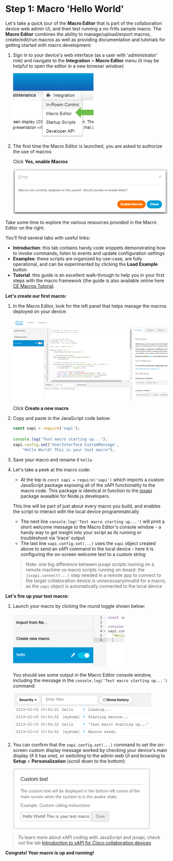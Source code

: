 # Step 1: Macro 'Hello World'

Let's take a quick tour of the **Macro Editor** that is part of the collaboration device web admin UI, and then test running a no-frills sample macro.  The **Macro Editor** combines the ability to manage/upload/export macros, create/edit/run macros as well as providing documentation and tutorials for getting started with macro development:

1. Sign in to your device's web interface (as a user with 'administrator' role) and navigate to the **Integration** > **Macro Editor** menu (it may be helpful to open the editor in a new browser window)

    ![Macro editor](assets/images/step2-macro-editor.png)

2. The first time the Macro Editor is launched, you are asked to authorize the use of macros

    Click **Yes, enable Macros**

    ![Enable Macros](assets/images/step2-enable-macros.png)

Take some time to explore the various resources provided in the Macro Editor on the right.

You’ll find several tabs with useful links:

- **Introduction**: this tab contains handy code snippets demonstrating how to invoke commands, listen to events and update configuration settings
- **Examples**: these scripts are organized by use-case, are fully operational, and can be experimented by clicking the **Load Example** button
- **Tutorial**: this guide is an excellent walk-through to help you in your first steps with the macro framework (the guide is also available online here [CE Macros Tutorial](https://github.com/ObjectIsAdvantag/xapi-samples/blob/master/macros/pdf/macro-tutorial.pdf).

**Let's create our first macro:**

1. In the Macro Editor, look for the left panel that helps manage the macros deployed on your device:

    ![Macros Dashboard](assets/images/step2-macro-dashboard.png)

    Click **Create a new macro**

1. Copy and paste in the JavaScript code below:

    ```javascript
    const xapi = require('xapi');

    console.log('Test macro starting up...');
    xapi.config.set('UserInterface CustomMessage', 
        "Hello World! This is your test macro");
    ```

1. Save your macro and rename it `hello`

1. Let's take a peek at the macro code:

    * At the top is `const xapi = require('xapi')` which imports a custom JavaScript package exposing all of the xAPI functionality to the macro code.  This package is identical in function to the [jsxapi](https://www.npmjs.com/package/jsxapi) package avaialble for Node.js developers.

    This line will be part of just about every macro you build, and enables the script to interact with the local device programmatically
    * The next line `console.log('Test macro starting up...')` will print a short welcome message to the Macro Editor's console window - a handy way to get insight into your script as its running or troubleshoot via 'trace' output
    * The last line `xapi.config.set(...)` uses the `xapi` object created above to send an xAPI command to the local device - here it is configuring the on-screen welcome text to a custom string

    >Note: one big difference between jsxapi scripts running on a remote machine vs macro scripts running on-board: the `jsxapi.connect(...)` step needed in a remote app to connect to the target collaboration device is unnecessary/invalid for a macro, as the `xapi` object is automatically connected to the local device

**Let's fire up your test macro:**

1. Launch your macro by clicking the round toggle shown below:

    ![Running the new macro](assets/images/step2-launch-macro.png)

    You should see some output in the Macro Editor console window, including the message in the `console.log('Test macro starting up...')` command:

    ![Console output](assets/images/step2-console-output.png)

1. You can confirm that the `xapi.config.set(...)` command to set the on-screen custom display message worked by checking your device's main display (if it has one), or switching to the admin web UI and browsing to **Setup** > **Personalization** (scroll down to the bottom):

    ![Custom message](assets/images/step2-custom-message.png)

>To learn more about xAPI coding with JavaScript and jsxapi, check out the lab [Introduction to xAPI for Cisco collaboration devices](https://learninglabs.cisco.com/lab/collab-xapi-intro/step/1)

**Congrats! Your macro is up and running!**


